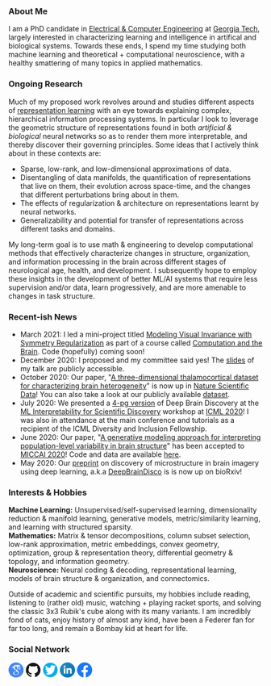 ### About Me

I am a PhD candidate in <a href="https://www.ece.gatech.edu/" target="_blank">Electrical & Computer Engineering</a> at <a href="https://www.gatech.edu/" target="_blank">Georgia Tech</a>, largely interested in characterizing learning and intelligence in artifical and biological systems. Towards these ends, I spend my time studying both machine learning and theoretical + computational neuroscience, with a healthy smattering of many topics in applied mathematics.

<!--
I'm associated with the <a href="https://ml.gatech.edu/" target="_blank">ML@GT</a> and <a href="https://neuro.gatech.edu/" target="_blank">GT Neuro</a> research communities, and have previously worked closely with <a href="https://bme.gatech.edu/bme/faculty/Eva-Dyer" target="_blank">Dr. Eva Dyer</a>.
-->

### Ongoing Research

Much of my proposed work revolves around and studies different aspects of <a href="https://arxiv.org/abs/1206.5538" target="_blank">representation learning</a> with an eye towards  explaining complex, hierarchical information processing systems. In particular I look to leverage the geometric structure of representations found in both _artificial & biological_ neural networks so as to render them more interpretable, and thereby discover their governing principles.
Some ideas that I actively think about in these contexts are:
- Sparse, low-rank, and low-dimensional approximations of data.
- Disentangling of data manifolds, the quantification of representations that live on them, their evolution across space-time, and the changes that different perturbations bring about in them.
- The effects of regularization & architecture on representations learnt by neural networks.
- Generalizability and potential for transfer of representations across different tasks and domains.

My long-term goal is to use math & engineering to develop computational methods that effectively characterize changes in structure, organization, and information processing in the brain across different stages of neurological age, health, and development. I subsequently hope to employ these insights in the development of better ML/AI systems that require less supervision and/or data, learn progressively, and are more amenable to changes in task structure.

### Recent-ish News

- March 2021: I led a mini-project titled <a href="/docs/papers/CAB_First_Project.pdf" target="_blank">Modeling Visual Invariance with Symmetry Regularization</a> as part of a course called <a href="http://computationandbrain.wordpress.com/" target="_blank">Computation and the Brain</a>. Code (hopefully) coming soon!
- December 2020: I proposed and my committee said yes! The <a href="https://docs.google.com/presentation/d/1CwdIcPrBHtIGCnvnLMVvNSehDLcfvrzMZlBzTPdyTfA/edit#slide=id.gaf67c39d40_0_0" target="_blank">slides</a> of my talk are publicly accessible.
- October 2020: Our paper, "<a href="https://www.nature.com/articles/s41597-020-00692-y" target="_blank">A three-dimensional thalamocortical dataset for characterizing brain heterogeneity</a>" is now up in <a href = "https://www.nature.com/sdata/" target="_blank">Nature Scientific Data</a>! You can also take a look at our publicly available <a href="http://bossdb.org/project/prasad2020" target="_blank">dataset</a>.
- July 2020: We presented a <a href="/docs/papers/Balwani_ICML_Interpretability_Workshop_2020.pdf" target="_blank">4-pg version</a> of Deep Brain Discovery at the <a href="https://sites.google.com/view/mli4sd-icml2020/program?authuser=0#h.fyakn5jvpae2" target="_blank">ML Interpretability for Scientific Discovery</a> workshop at <a href="https://icml.cc/" target="_blank">ICML 2020</a>! I was also in attendance at the main conference and tutorials as a recipient of the ICML Diversity and Inclusion Fellowship. 
- June 2020: Our paper, "<a href="https://www.biorxiv.org/content/10.1101/2020.06.04.134635v1.abstract" target="_blank">A generative modeling approach for interpreting population-level variability in brain structure</a>" has been accepted to <a href="https://www.miccai2020.org/en/" target="_blank">MICCAI 2020</a>! Code and data are available <a href="https://nerdslab.github.io/brainsynth/" target="_blank">here</a>.
- May 2020: Our <a href="https://www.biorxiv.org/content/10.1101/2020.05.26.117473v1" target="_blank">preprint</a> on discovery of microstructure in brain imagery using deep learning, a.k.a <a href="https://nerdslab.github.io/deepbraindisco/" target="_blank">DeepBrainDisco</a> is is now up on bioRxiv!

<!--
Recent news archives:
- October 2020: I had the opportunity to serve as a <a href="https://tda-in-ml.github.io/committee" target="_blank">reviewer</a> for the <a href="https://tda-in-ml.github.io/" target="_blank">Topological Data Analysis and Beyond</a> workshop at <a href="https://nips.cc/Conferences/2020/" target="_blank">NeurIPS 2020</a>. The <a href="https://openreview.net/group?id=NeurIPS.cc/2020/Workshop/TDA_and_Beyond#all-submissions" target="_blank">papers submitted</a> were (in my humble opinion) of very high quality and some of the most novel and exciting work I've seen.
- April 2020: I served as a reviewer for the <a href="https://sites.google.com/view/clvision2020" target="_blank">Workshop on Continual Learning in Computer Vision</a> at CVPR 2020.
- June 2020: I volunteered as a content reviewer at <a href="https://neuromatch.io/academy/" target="_blank">Neuromatch Academy 2020</a>.
- June 2020: I served as a reviewer for the <a href="https://lifelongml.github.io/" target="_blank">Lifelong Learning Workshop</a> at ICML 2020.
- November 2019: I had the pleasure of attending the Banach Center - Oberwolfach Graduate Seminar on <a href="https://www.mfo.de/occasion/1947a" target="_blank">Mathematics of Deep Learning</a> in Poznań, Poland!
- November 2019: We presented our work, "<a href="https://ieeexplore.ieee.org/document/9048805" target="_blank">Modeling variability in brain architecture with deep feature learning</a>" at Asilomar 2019 in the Deep Learning & Neuroscience session!
- October 2019: Our review article on <a href="https://www.sciencedirect.com/science/article/pii/S2468451119300625" target="_blank">brain mapping at high resolutions</a> is out in COBME!
- October 2019: I contributed to 2 extended abstracts presented at <a href="https://alleninstitute.org/media/filer_public/38/be/38be5b2f-e678-45c0-9608-069116238488/bioimage2019_fullprogram_asof96.pdf" target="_blank">BioImage Informatics 2019</a> in Seattle, WA.
-->

### Interests & Hobbies

**Machine Learning:** Unsupervised/self-supervised learning, dimensionality reduction & manifold learning, generative models, metric/similarity learning, and learning with structured sparsity.<br>
**Mathematics:** Matrix & tensor decompositions, column subset selection, low-rank approximation, metric embeddings, convex geometry, optimization, group & representation theory, differential geometry & topology, and information geometry.<br>
**Neuroscience:** Neural coding & decoding, representational learning, models of brain structure & organization, and connectomics.

Outside of academic and scientific pursuits, my hobbies include reading, listening to (rather old) music, watching + playing racket sports, and solving the classic 3x3 Rubik's cube along with its many variants. I am incredibly fond of cats, enjoy history of almost any kind, have been a Federer fan for far too long, and remain a Bombay kid at heart for life.

<!--
### Curriculum Vitae
<p float="left">
<a href="https://bit.ly/3bTpPf2"><img src="/images/cv_logo_clipart_bg_trans.png" height="60" width="60" /></a>
</p>
-->

### Social Network
<p float="left">
<a href="https://scholar.google.com/citations?user=wyXqxjwAAAAJ&hl=en" target="_blank"><img src="/images/google-scholar-logo.png" height="30" width="30" /></a>
<a href="https://github.com/AishwaryaHB" target="_blank"><img src="/images/GitHub-logo-crop.png" height="30" width="30" /></a>
<a href="https://twitter.com/Iishiiyaa" target="_blank"><img src="/images/twitter-logo-2.png" height="30" width="30" /></a>
<a href="https://www.linkedin.com/in/aishwaryahb" target="_blank"><img src="/images/linkedin-logo-2.png" height="30" width="30" /></a>
<a href="https://www.facebook.com/aishvarrya/" target="_blank"><img src="/images/facebook-logo-2019.png" height="30" width="30" /></a>
</p>
